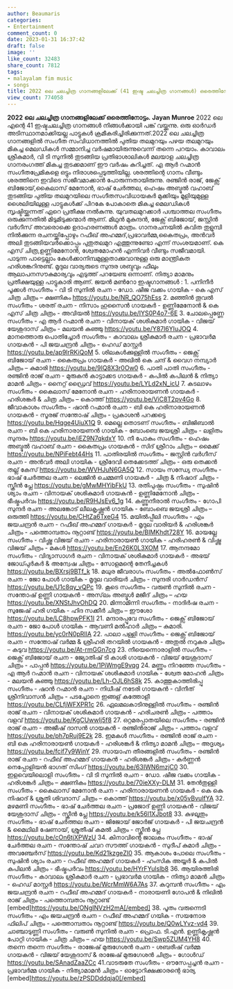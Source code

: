 ```yaml
---
author: Beaumaris
categories:
- Entertainment
comment_count: 0
date: 2023-01-31 16:37:42
draft: false
image: ''
like_count: 32483
share_count: 7812
tags:
- malayalam fim music
- songs
title: 2022 ലെ ചലച്ചിത്ര ഗാനങ്ങളിലേക്ക് (41 ഇഷ്ട ചലച്ചിത്ര ഗാനങ്ങൾ) ഒരെത്തിനോട്ടം
view_count: 774058
---
```


**2022 ലെ ചലച്ചിത്ര ഗാനങ്ങളിലേക്ക് ഒരെത്തിനോട്ടം.** **Jayan Munroe** 2022 ലെ എന്റെ 41 ഇഷ്ടചലച്ചിത്ര ഗാനങ്ങൾ നിങ്ങൾക്കായി പങ്ക് വയ്ക്കുന്നു. ഒരു ഓർഡർ അടിസ്ഥാനമാക്കിയല്ല പാട്ടുകൾ ക്രമീകരിച്ചിരിക്കുന്നത്.2022 ലെ ചലച്ചിത്ര ഗാനങ്ങളിൽ സംഗീത സംവിധാനത്തിൽ പുതിയ തലമുറയും പഴയ തലമുറയും മികച്ച മെലഡികൾ സമ്മാനിച്ച വർഷമായിരുന്നുവെന്ന് തന്നെ പറയാം. കാവാലം ശ്രീകുമാർ, വി ടി സുനിൽ തുടങ്ങിയ പ്രതിഭാശാലികൾ മലയാള ചലച്ചിത്ര ഗാനരംഗത്ത് മികച്ച തുടക്കമാണ് ഈ വർഷം കുറിച്ചത്. എ ആർ റഹ്മാൻ സംഗീതപ്രേമികളെ ഒട്ടും നിരാശപ്പെടുത്തിയില്ല. ശരത്തിന്റെ ഗാനം വീണ്ടും ശരത്തിനെ ഇവിടെ സജീവമാക്കാൻ പോരുന്നതായിരുന്നു. രഞ്ജിൻ രാജ്, ജേക്സ് ബിജോയ്‌,കൈലാസ് മേനോൻ, ഭാഷ് ചേർത്തല, ഹെഷം അബ്ദുൽ വഹാബ് തുടങ്ങിയ പുതിയ തലമുറയിലെ സംഗീതസംവിധായകർ മുക്കിയും മൂളിയുമുള്ള ശൈലിയിലുള്ള പാട്ടുകൾക്ക് പിറകേ പോകാതെ മികച്ച മെലഡികൾ സൃഷ്ടിയ്ക്കുന്നത് ഏറെ പ്രതീക്ഷ നൽകുന്നു. യുവതലമുറക്കാർ പശ്ചാത്തല സംഗീതം ഒരുക്കുന്നതിൽ മിടുമിടുക്കന്മാർ ആണ്‌. മിഥുൻ മുകുന്ദൻ, ജേക്സ് ബിജോയ്‌, ജസ്റ്റിൻ വർഗീസ് അവരൊക്കെ ഉദാഹരണങ്ങൾ മാത്രം. ഗാനരചനയിൽ കവിത തുളുമ്പി നിൽക്കുന്ന രചനയ്ക്കിപ്പോഴും റഫീഖ് അഹമ്മദ്,പ്രഭാവർമ്മ,കൈതപ്രം, അൻവർ അലി തുടങ്ങിയവർക്കൊപ്പം പുതുതലമുറ എത്തുന്നുണ്ടോ എന്ന് സംശയമാണ്. കെ എസ് ചിത്ര,ഉണ്ണിമേനോൻ, ശ്വേതമോഹൻ എന്നിവർ വീണ്ടും സജീവമായി. പാടുന്ന പാട്ടെല്ലാം കേൾക്കാനിമ്പമുള്ളതാക്കുവാനുള്ള ഒരു മാന്ത്രികത ഹരിശങ്കറിനുണ്ട്. മൃദുല വാര്യരുടെ സുന്ദര ശബ്ദവും ഫീലും ആലാപനസൗകുമാര്യവും എടുത്ത് പറയേണ്ട ഒന്നാണ്. നിത്യാ മാമനും പ്രതീക്ഷയുള്ള പാട്ടുകാരി ആണ്‌. ജയൻ മൺറോ ഇഷ്ടഗാനങ്ങൾ : 1\. പനിനീർ പൂക്കൾ സംഗീതം - വി ടി സുനിൽ രചന - ഡോ. ഷീജ വക്കം ഗായിക - കെ എസ് ചിത്ര ചിത്രം – ക്ഷണികം https://youtu.be/NR_QO75hEss 2\. മഞ്ഞിൻ തൂവൽ സംഗീതം - ശരത് രചന - നിസാം ഹുസൈൻ ഗായകർ - ഉണ്ണിമേനോൻ & കെ എസ് ചിത്ര ചിത്രം - അവിയൽ https://youtu.be/IYS0P4o7-6E 3\. ചോലപ്പെണ്ണേ സംഗീതം - എ ആർ റഹ്മാൻ രചന - വിനായക് ശശികുമാർ ഗായിക - വിജയ് യേശുദാസ് ചിത്രം - മലയൻ കുഞ്ഞു https://youtu.be/Y87l6YIuJOQ 4\. മാനത്തൊരു പൊതിച്ചോർ സംഗീതം - കാവാലം ശ്രീകുമാർ രചന - പ്രഭാവർമ ഗായകൻ - പി ജയചന്ദ്രൻ ചിത്രം - ഹെഡ് മാസ്റ്റർ https://youtu.be/ap9lrRKiQoM 5\. ശിലകൾക്കുള്ളിൽ സംഗീതം - ജെക്സ് ബിജോയ്‌ രചന - കൈതപ്രം ഗായകർ - അഖിൽ കെ ചന്ദ് & വൈഗ നമ്പ്യാർ ചിത്രം – കുമാരി https://youtu.be/9IQ8X3r0Ow0 6\. പാതി പാതി സംഗീതം - രഞ്ജിൻ രാജ് രചന - മുരുകൻ കാട്ടാക്കട ഗായകർ - കപിൽ കപിലൻ & നിത്യാ മാമൻ ചിത്രം - നൈറ്റ്‌ ഡ്രൈവ് https://youtu.be/LYLd2xN_icU 7\. കടലാഴം സംഗീതം - കൈലാസ് മേനോൻ രചന - ഹരിനാരായണൻ ഗായകർ - ഹരിശങ്കർ & ചിത്ര ചിത്രം – കൊത്ത് https://youtu.be/ViC8T2pv4Go 8\. ജീവാകാശം സംഗീതം - ഷാൻ റഹ്മാൻ രചന - ബി കെ ഹരിനാരായണൻ ഗായകൻ - സൂരജ് സന്തോഷ്‌ ചിത്രം - പ്രകാശൻ പറക്കട്ടെ https://youtu.be/Hqge4UiuX1Q 9\. മെല്ലെ തൊടണ് സംഗീതം - ബിജിബാൽ രചന - ബി കെ ഹരിനാരായണൻ ഗായിക - ബോംബെ ജയശ്രീ ചിത്രം - ലളിതം സുന്ദരം https://youtu.be/iEZ9N7qkdxY 10\. നീ പോകും സംഗീതം - ഹെഷം അബ്ദുൽ വഹാബ് രചന - കൈതപ്രം ഗായകൻ - സിദ് ശ്രീറാം ചിത്രം – മൈക്ക് https://youtu.be/NPiFebt44Hs 11\. പാതിരയിൽ സംഗീതം - ജസ്റ്റിൻ വർഗീസ് രചന - അൻവർ അലി ഗായിക - ശ്രീദേവി തെക്കേടത്ത് ചിത്രം - ഒരു തെക്കൻ തല്ല് കേസ് https://youtu.be/WVHJuN6GA5Q 12\. സായം സന്ധ്യേ സംഗീതം - ഭാഷ് ചേർത്തല രചന - ലെജിൻ ചെമ്മണി ഗായകർ - ചിത്ര & നിഷാദ് ചിത്രം - സ്ക്രീൻ പ്ലേ https://youtu.be/gMwMHYibFkU 13\. രതിപുഷ്പം സംഗീതം - സുഷിൻ ശ്യാം രചന - വിനായക് ശശികുമാർ ഗായകൻ - ഉണ്ണിമേനോൻ ചിത്രം - ഭീഷ്മപർവം https://youtu.be/R9HJsEv6_1g 14\. കണ്ണുനീരാൽ സംഗീതം - ഗോപി സുന്ദർ രചന - അലങ്കോട് ലീലകൃഷ്ണൻ ഗായിക - ബോംബെ ജയശ്രീ ചിത്രം – ഒരുത്തി https://youtu.be/CHtZa6TxeG4 15\. മയിൽപ്പീലി സംഗീതം - എം ജയചന്ദ്രൻ രചന - റഫീഖ് അഹമ്മദ് ഗായകർ - മൃദുല വാരിയർ & ഹരിശങ്കർ ചിത്രം - പത്തൊമ്പതാം നൂറ്റാണ്ട് https://youtu.be/BIMKhdt728Y 16\. മായല്ലേ സംഗീതം - വിഷ്ണു വിജയ് രചന - ഹരിനാരായൺ ഗായിക - ഹരിഹരൺ & വിഷ്ണു വിജയ് ചിത്രം - മകൾ https://youtu.be/En26K0L3XOM 17\. ആനന്ദമോ സംഗീതം - വിദ്യാസാഗർ രചന - വിനായക് ശശികുമാർ ഗായകർ - അഭയ് ജോധ്പുർകർ & അന്വേഷ ചിത്രം - സോളമന്റെ തേനീച്ചകൾ https://youtu.be/BXrsj9BTf_k 18\. മധുര ജീവരാഗം സംഗീതം - അൽഫോൺസ് രചന - ജോ പോൾ ഗായിക - മൃദുല വാരിയർ ചിത്രം - സുന്ദരി ഗാർഡൻസ് https://youtu.be/U1c8qy_vQPc 19\. കൂടെ സംഗീതം - വരുൺ സുനിൽ രചന - സന്തോഷ്‌ ഉണ്ണി ഗായകൻ - അസ്‌ലം അബ്ദുൾ മജീദ് ചിത്രം – ഹയ https://youtu.be/XNStJhvOhDQ 20\. മിന്നാമിന്നി സംഗീതം - നാദിർഷ രചന - സുജേഷ് ഹരി ഗയിക - ഹിദ സക്കീർ ചിത്രം – ഈശോ https://youtu.be/LC8hpwPFK1I 21\. മന്ദാരപ്പൂവേ സംഗീതം - ജെക്സ് ബിജോയ്‌ രചന - ജോ പോൾ ഗായിക - ആവണി മൽഹാർ ചിത്രം – കുമാരി. https://youtu.be/yc0rN0pRIlA 22\. പാലാ പള്ളി സംഗീതം - ജെക്സ് ബിജോയ്‌ രചന - സന്തോഷ്‌ വർമ്മ & ശ്രീഹരി തറയിൽ ഗായകൻ - അതുൽ നറുകര ചിത്രം – കടുവ https://youtu.be/At-rmGGn7cg 23\. നീയെന്നൊരാളിൽ സംഗീതം - ജെക്സ് ബിജോയ്‌ രചന - ജ്യോതിഷ് ടി കാശി ഗായകൻ - വിജയ് യേശുദാസ് ചിത്രം - പാപ്പൻ https://youtu.be/1PiWmgE9vqg 24\. മണ്ണും നിറഞ്ഞേ സംഗീതം - എ ആർ റഹ്മാൻ രചന - വിനായക് ശശികുമാർ ഗായിക - ശ്വേത മോഹൻ ചിത്രം - മലയൻ കുഞ്ഞു https://youtu.be/Lh-OJL6hS8k 25\. കാത്തുകാത്തിരിപ്പു സംഗീതം - ഷാൻ റഹ്മാൻ രചന - നിധീഷ് നടേരി ഗായകൻ - വിനീത് ശ്രീനിവാസൻ ചിത്രം - പടച്ചോനെ ഇങ്ങള് കത്തോളീ https://youtu.be/CLfjWFXPR1c 26\. ഏലമലകാടിനുള്ളിൽ സംഗീതം - രഞ്ജിൻ രാജ് രചന - വിനായക് ശശികുമാർ ഗായകൻ - ഹരിചരൺ ചിത്രം - പത്താം വളവ് https://youtu.be/KgCUwwIj5f8 27\. ഒറ്റമരപ്പാതയിലെ സംഗീതം - രഞ്ജിൻ രാജ് രചന - അജീഷ് ദാസൻ ഗായകൻ - രഞ്ജിൻരാജ് ചിത്രം - പത്താം വളവ് https://youtu.be/ph7pRuj9E2k 28\. ഇമകൾ സംഗീതം - രഞ്ജിൻ രാജ് രചന - ബി കെ ഹരിനാരായൺ ഗായകർ - ഹരിശങ്കർ & നിത്യാ മാമൻ ചിത്രം – അദൃശ്യം https://youtu.be/fcif7y9WinY 29\. സായാഹ്ന തീരങ്ങളിൽ സംഗീതം - രഞ്ജിൻ രാജ് രചന - റഫീഖ് അഹമ്മദ് ഗായകൻ - ഹരിശങ്കർ ചിത്രം - കർണ്ണൻ നെപ്പോളിയൻ ഭാഗത് സിംഗ് https://youtu.be/63IWN6mzjC0 30\. ഇളവെയിലൊളി സംഗീതം - വി ടി സുനിൽ രചന - ഡോ. ഷീജ വക്കം ഗായിക - ഹരിശങ്കർ ചിത്രം – ക്ഷണികം https://youtu.be/70ieXXy-DLM 31\. തേൻതുള്ളി സംഗീതം - കൈലാസ് മേനോൻ രചന - ഹരിനാരായണൻ ഗായകർ - കെ കെ നിഷാദ് & ശ്രുതി ശിവദാസ് ചിത്രം – കൊത്ത് https://youtu.be/x05vBvulfYA 32\. മഴമണി സംഗീതം - ഭാഷ് ചേർത്തല രചന - പ്രജോദ് ഉണ്ണി ഗായകൻ - വിജയ് യേശുദാസ് ചിത്രം - സ്ക്രീൻ പ്ലേ https://youtu.be/k56l1XJbot8 33\. കുഴലൂതും സംഗീതം - ഭാഷ് ചേർത്തല രചന - ജിജോയ് ജോർജ് ഗായകർ - പി ജയചന്ദ്രൻ & മൈഥിലി ഷേണായ്, ശ്രുതീഷ് കമൽ ചിത്രം - സ്ക്രീൻ പ്ലേ https://youtu.be/cOn6tjXPWzU 34\. കിനാവിന്റെ ജാലകം സംഗീതം - ഭാഷ് ചേർത്തല രചന - സന്തോഷ്‌ ചവറ സൗത്ത് ഗായകൻ - സുദീപ് കുമാർ ചിത്രം - അവഞ്ചേർസ് https://youtu.be/Kd21kzgeZI0 35\. ആകാശം പോലെ സംഗീതം - സുഷിൻ ശ്യാം രചന - റഫീഖ് അഹമ്മദ് ഗായകർ - ഹംസിക അയ്യർ & കപിൽ കപിലൻ ചിത്രം - ഭീഷ്മപർവം https://youtu.be/HYrFYulslb8 36\. ആയിരത്തിരി സംഗീതം - കാവാലം ശ്രീകുമാർ രചന - പ്രഭാവർമ ഗായിക - നിത്യാ മാമൻ ചിത്രം - ഹെഡ് മാസ്റ്റർ https://youtu.be/WcrMmW6A7As 37\. കറുമ്പൻ സംഗീതം - എം ജയചന്ദ്രൻ രചന - റഫീഖ് അഹമ്മദ് ഗായകർ - നാരായണി ഗോപൻ & നിഖിൽ രാജ് ചിത്രം - പത്തൊമ്പതാം നൂറ്റാണ്ട് [embed]https://youtu.be/ONgINVzH2mA[/embed] 38\. പൂതം വരുന്നെടി സംഗീതം - എം ജയചന്ദ്രൻ രചന - റഫീഖ് അഹമ്മദ് ഗയിക - സയനോര ഫിലിപ് ചിത്രം - പത്തൊമ്പതാം നൂറ്റാണ്ട് https://youtu.be/Q0wLYvz-vd4 39\. ചാഞ്ചാടുണ്ണി സംഗീതം - വരുൺ സുനിൽ രചന - പ്രൊഫ. ടി.എൻ. ഉണ്ണികൃഷ്ണൻ പോറ്റി ഗായിക - ചിത്ര ചിത്രം – ഹയ https://youtu.be/Swp5ZUM4YH8 40\. തന്നെ തന്നെ സംഗീതം - രാജേഷ് മുരുഗേശൻ രചന - ശബരീഷ് വർമ്മ ഗായകൻ - വിജയ് യേശുദാസ് & രാജേഷ് മുരുഗേശൻ ചിത്രം - ഗോൾഡ് https://youtu.be/SAnadZaaZCc 41.വാടരുതേ സംഗീതം - ഔസേപ്പച്ചൻ രചന - പ്രഭാവർമ്മ ഗായിക - നിത്യാമാമൻ ചിത്രം - ഓട്ടോറിക്ഷക്കാരന്റെ ഭാര്യ [embed]https://youtu.be/zPSDDddqja0[/embed]